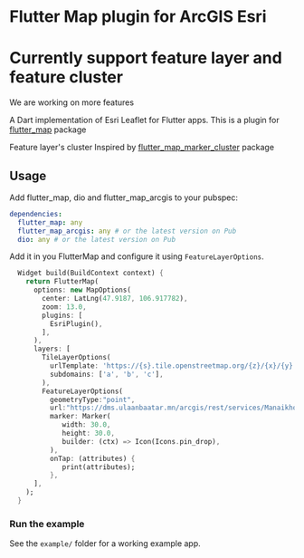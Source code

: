 # Flutter Map plugin for ArcGIS Esri

# Currently support feature layer and feature cluster
We are working on more features

A Dart implementation of Esri Leaflet for Flutter apps.
This is a plugin for [flutter_map](https://github.com/johnpryan/flutter_map) package

Feature layer's cluster Inspired by [flutter_map_marker_cluster](https://github.com/lpongetti/flutter_map_marker_cluster) package


## Usage

Add flutter_map, dio and  flutter_map_arcgis to your pubspec:

```yaml
dependencies:
  flutter_map: any
  flutter_map_arcgis: any # or the latest version on Pub
  dio: any # or the latest version on Pub
```

Add it in you FlutterMap and configure it using `FeatureLayerOptions`.

```dart
  Widget build(BuildContext context) {
    return FlutterMap(
      options: new MapOptions(
        center: LatLng(47.9187, 106.917782),
        zoom: 13.0,
        plugins: [
          EsriPlugin(),
        ],
      ),
      layers: [
        TileLayerOptions(
          urlTemplate: 'https://{s}.tile.openstreetmap.org/{z}/{x}/{y}.png',
          subdomains: ['a', 'b', 'c'],
        ),
        FeatureLayerOptions(
          geometryType:"point",
          url:"https://dms.ulaanbaatar.mn/arcgis/rest/services/Manaikhoroo/Hot_standart1/FeatureServer/0",
          marker: Marker(
             width: 30.0,
             height: 30.0,
             builder: (ctx) => Icon(Icons.pin_drop),
          ),
          onTap: (attributes) {
             print(attributes);
          },
      ],
    );
  }
```

### Run the example

See the `example/` folder for a working example app.
